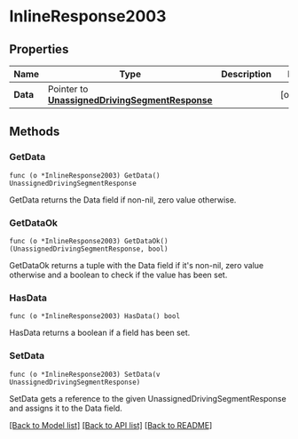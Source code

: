 # InlineResponse2003

## Properties

Name | Type | Description | Notes
------------ | ------------- | ------------- | -------------
**Data** | Pointer to [**UnassignedDrivingSegmentResponse**](UnassignedDrivingSegmentResponse.md) |  | [optional] 

## Methods

### GetData

`func (o *InlineResponse2003) GetData() UnassignedDrivingSegmentResponse`

GetData returns the Data field if non-nil, zero value otherwise.

### GetDataOk

`func (o *InlineResponse2003) GetDataOk() (UnassignedDrivingSegmentResponse, bool)`

GetDataOk returns a tuple with the Data field if it's non-nil, zero value otherwise
and a boolean to check if the value has been set.

### HasData

`func (o *InlineResponse2003) HasData() bool`

HasData returns a boolean if a field has been set.

### SetData

`func (o *InlineResponse2003) SetData(v UnassignedDrivingSegmentResponse)`

SetData gets a reference to the given UnassignedDrivingSegmentResponse and assigns it to the Data field.


[[Back to Model list]](../README.md#documentation-for-models) [[Back to API list]](../README.md#documentation-for-api-endpoints) [[Back to README]](../README.md)


